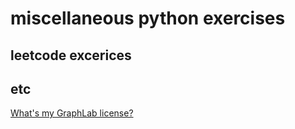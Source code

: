 # miscellaneous python exercises

## leetcode excerices

## etc

[What's my GraphLab license?](./myGraphLab.ipynb)